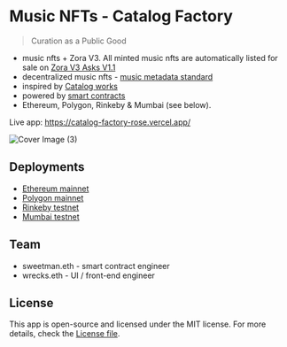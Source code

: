 # Music NFTs - Catalog Factory

> Curation as a Public Good

- music nfts + Zora V3. All minted music nfts are automatically listed for sale on [Zora V3 Asks V1.1](https://docs.zora.co/docs/smart-contracts/modules/Asks/zora-v3-asks-v1.1)
- decentralized music nfts - [music metadata standard](https://www.npmjs.com/package/onchain-music-metadata)
- inspired by [Catalog works](https://beta.catalog.works/)
- powered by [smart contracts](https://github.com/SweetmanTech/catalog-works)
- Ethereum, Polygon, Rinkeby & Mumbai (see below).

Live app: https://catalog-factory-rose.vercel.app/

![Cover Image (3)](https://user-images.githubusercontent.com/23249402/183305067-10d10e98-0fad-485a-bdab-b82d49a19a1d.png)


## Deployments

-   [Ethereum mainnet](https://etherscan.io/address/0x847058B7f0df8F8d76c03e3af853CB17284DcF75#code)
-   [Polygon mainnet](https://polygonscan.com/address/0xf79a182E8D10f696B54AfE9d86dF5f7E34aa1F88#code)
-   [Rinkeby testnet](https://rinkeby.etherscan.io/address/0x4270B8aE2F332615a4DdD09788BC60d3cFde0Ea4#code)
-   [Mumbai testnet](https://mumbai.polygonscan.com/address/0x83439E53bfcD6398B9b315f96a5dB689B82bfa0A#code)

## Team

-   sweetman.eth - smart contract engineer
-   wrecks.eth - UI / front-end engineer

## License

This app is open-source and licensed under the MIT license. For more details, check the [License file](LICENSE).
